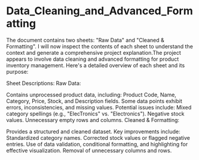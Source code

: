 # Data_Cleaning_and_Advanced_Formatting

The document contains two sheets: "Raw Data" and "Cleaned & Formatting". I will now inspect the contents of each sheet to understand the context and generate a comprehensive project explanation.The project appears to involve data cleaning and advanced formatting for product inventory management. Here's a detailed overview of each sheet and its purpose:

Sheet Descriptions:
Raw Data:

Contains unprocessed product data, including:
Product Code, Name, Category, Price, Stock, and Description fields.
Some data points exhibit errors, inconsistencies, and missing values.
Potential issues include:
Mixed category spellings (e.g., "ElecTronics" vs. "Electronics").
Negative stock values.
Unnecessary empty rows and columns.
Cleaned & Formatting:

Provides a structured and cleaned dataset.
Key improvements include:
Standardized category names.
Corrected stock values or flagged negative entries.
Use of data validation, conditional formatting, and highlighting for effective visualization.
Removal of unnecessary columns and rows.
